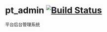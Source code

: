 # pt_admin [![Build Status](https://travis-ci.org/mokylin-da/pt_admin.svg?branch=master)](https://travis-ci.org/mokylin-da/pt_admin)
平台后台管理系统

